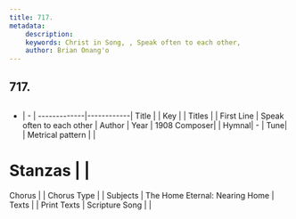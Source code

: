 ```yaml
---
title: 717. 
metadata:
    description: 
    keywords: Christ in Song, , Speak often to each other, 
    author: Brian Onang'o
---
```



## 717. 

```txt

```

- |   -  |
-------------|------------|
Title |  |
Key |  |
Titles |  |
First Line | Speak often to each other |
Author | 
Year | 1908
Composer|  |
Hymnal|  - |
Tune|  |
Metrical pattern | |
# Stanzas |  |
Chorus |  |
Chorus Type |  |
Subjects | The Home Eternal: Nearing Home |
Texts |  |
Print Texts | 
Scripture Song |  |
  
